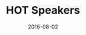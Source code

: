 ---
num: 45
date: 2016-08-02
name: "doopadoop"

image: "assets/graphics/2016/8-Augu/2.png"
title: "HOT Speakers"
descrip: "I also put together the speaker page as well. Before I made a dummy graphic I just used a picture of delicious bbq."
link: "http://summit.hotosm.org/speakers/"
linkname: "HOT Summit Speaker Page"

---